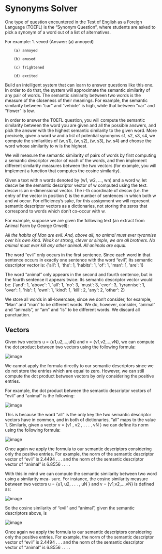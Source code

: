 # Synonyms Solver
One type of question encountered in the Test of English as a Foreign Language (TOEFL) is the “Synonym Question”, where students are asked to pick a synonym of a word out of a list of alternatives. 

For example:
         1. vexed (Answer: (a) annoyed)
         
        (a) annoyed
        
        (b) amused
        
        (c) frightened
        
        (d) excited
        
Build an intelligent system that can learn to answer questions like this one. In order to do that, the system will approximate the semantic similarity of any pair of words. The semantic similarity between two words is the measure of the closeness of their meanings. For example, the semantic similarity between “car” and “vehicle” is high, while that between “car” and “flower” is low.

In order to answer the TOEFL question, you will compute the semantic similarity between the word you are given and all the possible answers, and pick the answer with the highest semantic similarity to the given word. More precisely, given a word w and a list of potential synonyms s1, s2, s3, s4, we compute the similarities of (w, s1), (w, s2), (w, s3), (w, s4) and choose the word whose similarity to w is the highest.

We will measure the semantic similarity of pairs of words by first computing a semantic descriptor vector of each of the words, and then implement different similarity measures between the two vectors (for example, you will implement a function that computes the cosine similarity).

Given a text with n words denoted by (w1, w2, ..., wn) and a word w, let descw be the semantic descriptor vector of w computed using the text. descw is an n-dimensional vector. The i-th coordinate of descw (i.e. the entry of the vector in position i) is the number of sentences in which both w and wi occur. For efficiency’s sake, for this assignment we will represent semantic descriptor vectors as a dictionaries, not storing the zeros that correspond to words which don’t co-occur with w. 

For example, suppose we are given the following text (an extract from Animal Farm by George Orwell):

*All the habits of Man are evil. And, above all, no animal must ever tyrannise over his own kind. Weak or strong, clever or simple, we are all brothers. No animal must ever kill any other animal. All animals are equal.*

The word “evil” only occurs in the first sentence. Since each word in that sentence occurs in exactly one sentence with the word “evil”, its semantic descriptor vector is: {'all': 1, 'the': 1, 'habits': 1, 'of': 1, 'man': 1, 'are': 1}

The word “animal” only appears in the second and fourth sentence, but in the fourth sentence it appears twice. Its semantic descriptor vector would be: {'and': 1, 'above': 1, 'all': 1, 'no': 3, 'must': 3, 'ever': 3, 'tyrannise': 1, 'over': 1, 'his': 1, 'own': 1, 'kind': 1, 'kill': 2,  'any': 2, 'other': 2}

We store all words in all-lowercase, since we don’t consider, for example, “Man” and “man” to be different words. We do, however, consider, “animal” and “animals”, or “am” and “is” to be different words. We discard all punctuation.

## Vectors
Given two vectors u = {u1,u2,...,uN} and v = {v1,v2,...,vN}, we can compute the dot product between two vectors using the following formula:

![image](https://user-images.githubusercontent.com/68981504/148491615-9842172a-2975-45f7-829a-f1bc5fa3394b.png)

We cannot apply the formula directly to our semantic descriptors since we do not store the entries which are equal to zero. However, we can still compute the dot product between vectors by only considering the positive entries.

For example, the dot product between the semantic descriptor vectors of “evil” and “animal” is the following:

![image](https://user-images.githubusercontent.com/68981504/148491644-14b5289f-ae8e-4753-8d3a-e4a33f5a72b7.png)

This is because the word “all” is the only key the two semantic descriptor vectors have in common, and in both of dictionaries, “all” maps to the value 1. Similarly, given a vector v = {v1 , v2 , . . . , vN } we can define its norm using the following formula:

![image](https://user-images.githubusercontent.com/68981504/148491679-4f0e94d5-6f81-473f-b80a-e3339e9893a4.png)

Once again we apply the formula to our semantic descriptors considering only the positive entries. For example, the norm of the semantic descriptor vector of “evil” is 2.4494 . . . and the norm of the semantic descriptor vector of “animal” is 6.8556 . . . .

With this in mind we can compute the semantic similarity between two word using a similarity mea- sure. For instance, the cosine similarity measure between two vectors u = {u1, u2, . . . , uN } and v = {v1,v2,...,vN} is defined as:

![image](https://user-images.githubusercontent.com/68981504/148491714-4504b0ef-4148-446b-928d-2a5eba41bcab.png)

So the cosine similarity of “evil” and “animal”, given the semantic descriptors above, is

![image](https://user-images.githubusercontent.com/68981504/148491728-a789a25f-91b1-4179-a3be-4ac75135d22b.png)


Once again we apply the formula to our semantic descriptors considering only the positive entries. For example, the norm of the semantic descriptor vector of “evil” is 2.4494 . . . and the norm of the semantic descriptor vector of “animal” is 6.8556 . . . .
